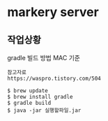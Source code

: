 ﻿# markery server
## 작업상황

gradle 빌드 방법
MAC 기준
```
참고자료
https://waspro.tistory.com/504

$ brew update
$ brew install gradle
$ gradle build
$ java -jar 실행할파일.jar
```


